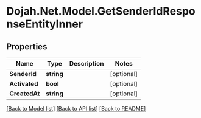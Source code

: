 # Dojah.Net.Model.GetSenderIdResponseEntityInner

## Properties

Name | Type | Description | Notes
------------ | ------------- | ------------- | -------------
**SenderId** | **string** |  | [optional] 
**Activated** | **bool** |  | [optional] 
**CreatedAt** | **string** |  | [optional] 

[[Back to Model list]](../README.md#documentation-for-models) [[Back to API list]](../README.md#documentation-for-api-endpoints) [[Back to README]](../README.md)

